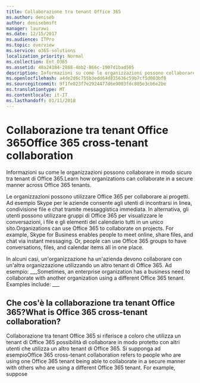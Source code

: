 ```yaml
---
title: Collaborazione tra tenant Office 365
ms.author: deniseb
author: denisebmsft
manager: laurawi
ms.date: 12/15/2017
ms.audience: ITPro
ms.topic: overview
ms.service: o365-solutions
localization_priority: Normal
ms.collection: Ent_O365
ms.assetid: 48a24184-2868-4bb2-866c-1907d1bad505
description: Informazioni su come le organizzazioni possono collaborare in modo sicuro tra tenant di Office 365.
ms.openlocfilehash: a4de2d6c755b3edd64d835636c59b7cf5d003bf8
ms.sourcegitcommit: 9f1fe023f7e2924477d6e9003fdc805e3cb6e2be
ms.translationtype: MT
ms.contentlocale: it-IT
ms.lasthandoff: 01/11/2018
---
```

# <a name="office-365-cross-tenant-collaboration"></a><span data-ttu-id="9e94c-103">Collaborazione tra tenant Office 365</span><span class="sxs-lookup"><span data-stu-id="9e94c-103">Office 365 cross-tenant collaboration</span></span>

<span data-ttu-id="9e94c-104">Informazioni su come le organizzazioni possono collaborare in modo sicuro tra tenant di Office 365.</span><span class="sxs-lookup"><span data-stu-id="9e94c-104">Learn how organizations can collaborate in a secure manner across Office 365 tenants.</span></span>
  
<span data-ttu-id="9e94c-p101">Le organizzazioni possono utilizzare Office 365 per collaborare ai progetti. Ad esempio Skype per le aziende consente agli utenti di incontrarsi in linea, condivisione file e chat tramite messaggistica immediata. In alternativa, gli utenti possono utilizzare gruppi di Office 365 per visualizzare le conversazioni, i file e gli elementi del calendario tutti in un unico sito.</span><span class="sxs-lookup"><span data-stu-id="9e94c-p101">Organizations can use Office 365 to collaborate on projects. For example, Skype for Business enables people to meet online, share files, and chat via instant messaging. Or, people can use Office 365 groups to have conversations, files, and calendar items all in one place.</span></span>
  
<span data-ttu-id="9e94c-p102">In alcuni casi, un'organizzazione ha un'azienda devono collaborare con un'altra organizzazione utilizzando un altro tenant di Office 365. Ad esempio: ___</span><span class="sxs-lookup"><span data-stu-id="9e94c-p102">Sometimes, an enterprise organization has a business need to collaborate with another organization using a different Office 365 tenant. Examples include: ___</span></span>
  
## <a name="what-is-office-365-cross-tenant-collaboration"></a><span data-ttu-id="9e94c-110">Che cos'è la collaborazione tra tenant Office 365?</span><span class="sxs-lookup"><span data-stu-id="9e94c-110">What is Office 365 cross-tenant collaboration?</span></span>
<span data-ttu-id="9e94c-111"><a name="whatisctc"> </a></span><span class="sxs-lookup"><span data-stu-id="9e94c-111"></span></span>

<span data-ttu-id="9e94c-p103">Collaborazione tra tenant Office 365 si riferisce a coloro che utilizza un tenant di Office 365 possibilità di collaborare in modo protetto con altri utenti che utilizza un altro tenant di Office 365. Si supponga ad esempio</span><span class="sxs-lookup"><span data-stu-id="9e94c-p103">Office 365 cross-tenant collaboration refers to people who are using one Office 365 tenant being able to collaborate in a secure manner with others who are using a different Office 365 tenant. For example, suppose</span></span> 
  


